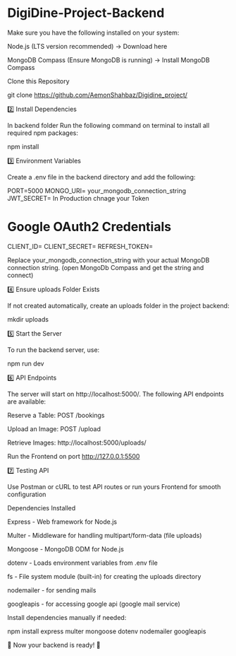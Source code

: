 # DigiDine-Project-Backend
Make sure you have the following installed on your system:

Node.js (LTS version recommended) → Download here

MongoDB Compass (Ensure MongoDB is running) → Install MongoDB Compass

Clone this Repository

git clone https://github.com/AemonShahbaz/Digidine_project/

2️⃣ Install Dependencies

In backend folder Run the following command on terminal to install all required npm packages:

npm install

3️⃣ Environment Variables

Create a .env file in the backend directory and add the following:

PORT=5000
MONGO_URI= your_mongodb_connection_string
JWT_SECRET= In Production chnage your Token
# Google OAuth2 Credentials
CLIENT_ID=
CLIENT_SECRET=
REFRESH_TOKEN=

Replace your_mongodb_connection_string with your actual MongoDB connection string. (open MongoDb Compass and get the string and connect)


4️⃣ Ensure uploads Folder Exists

If not created automatically, create an uploads folder in the project backend:

mkdir uploads

5️⃣ Start the Server

To run the backend server, use:

npm run dev

6️⃣ API Endpoints

The server will start on http://localhost:5000/. The following API endpoints are available:

Reserve a Table: POST /bookings

Upload an Image: POST /upload

Retrieve Images: http://localhost:5000/uploads/<image-name>

Run the Frontend on port http://127.0.0.1:5500

7️⃣ Testing API

Use Postman or cURL to test API routes or run yours Frontend for smooth configuration

Dependencies Installed

Express - Web framework for Node.js

Multer - Middleware for handling multipart/form-data (file uploads)

Mongoose - MongoDB ODM for Node.js

dotenv - Loads environment variables from .env file

fs - File system module (built-in) for creating the uploads directory

nodemailer - for sending mails

googleapis - for accessing google api (google mail service)

Install dependencies manually if needed:

npm install express multer mongoose dotenv nodemailer googleapis

🚀 Now your backend is ready! 🚀

